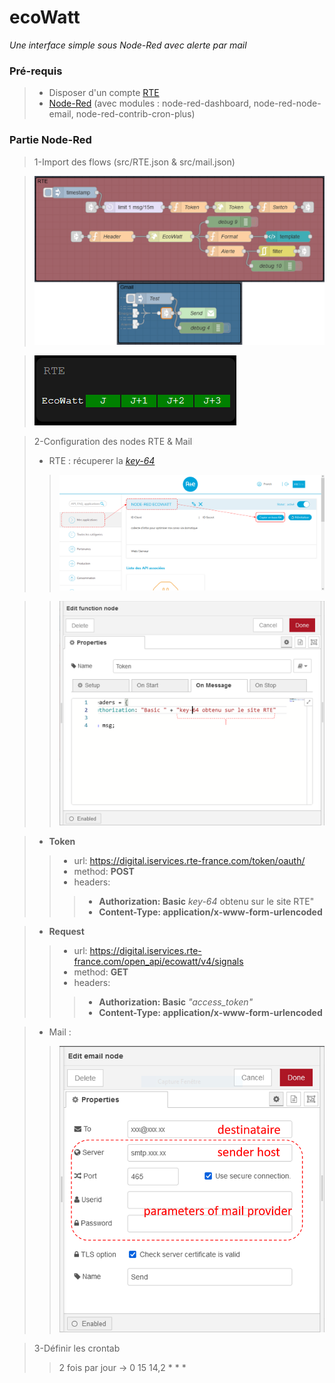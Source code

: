 # ecoWatt
*Une interface simple sous Node-Red avec alerte par mail*
### Pré-requis
>- Disposer d'un compte [RTE](https://data.rte-france.com/#)
>- [Node-Red](https://nodered.org/docs/getting-started/local) (avec modules : node-red-dashboard, node-red-node-email, node-red-contrib-cron-plus)
### Partie Node-Red
>1-Import des flows (src/RTE.json & src/mail.json)

>![flow](/img/nodes.PNG)

>![dashboard](/img/dashboard.PNG)

>2-Configuration des nodes RTE & Mail
>- RTE : récuperer la *[key-64](https://data.rte-france.com/group/guest/apps/-/apps/984443/node-red-ECOWATT)*
>>![key-64](/img/key64.png)

>>![Token](/img/token.png)

>- __Token__
>>- url: https://digital.iservices.rte-france.com/token/oauth/
>>- method: __POST__
>>- headers:
>>>- __Authorization: Basic__ *key-64* obtenu sur le site RTE"
>>>- __Content-Type: application/x-www-form-urlencoded__

>- __Request__
>>- url: https://digital.iservices.rte-france.com/open_api/ecowatt/v4/signals
>>- method: __GET__
>>- headers:
>>>- __Authorization: Basic__ *"access_token"*
>>>- __Content-Type: application/x-www-form-urlencoded__

>- Mail : 
>>![Mail](/img/mail.png)

>3-Définir les crontab
>>2 fois par jour -> 0 15 14,2 * * *

